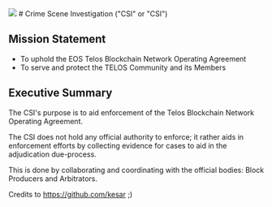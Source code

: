 <img src="https://i.imgur.com/vrWtTqD.jpg" />
# Crime Scene Investigation ("CSI" or "CSI")

## Mission Statement

 * To uphold the EOS Telos Blockchain Network Operating Agreement
 * To serve and protect the TELOS Community and its Members
 
## Executive Summary

The CSI's purpose is to aid enforcement of the Telos Blockchain Network Operating Agreement.

The CSI does not hold any official authority to enforce; it rather aids in enforcement efforts by collecting evidence for cases to aid in the adjudication due-process.

This is done by collaborating and coordinating with the official bodies: Block Producers and Arbitrators.

Credits to https://github.com/kesar ;)
